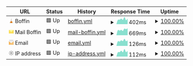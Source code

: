 <!--start: status pages-->
<!-- This summary is generated by Upptime (https://github.com/upptime/upptime) -->
<!-- Do not edit this manually, your changes will be overwritten -->
<!-- prettier-ignore -->
| URL | Status | History | Response Time | Uptime |
| --- | ------ | ------- | ------------- | ------ |
| <img alt="" src="https://raw.githubusercontent.com/ctrl-i/uptime/master/assets/boff.in.png" height="13"> Boffin | 🟩 Up | [boffin.yml](https://github.com/ctrl-i/uptime/commits/HEAD/history/boffin.yml) | <details><summary><img alt="Response time graph" src="./graphs/boffin/response-time-week.png" height="20"> 402ms</summary><br><a href="https://uptime.boff.in/history/boffin"><img alt="Response time 443" src="https://img.shields.io/endpoint?url=https%3A%2F%2Fraw.githubusercontent.com%2Fctrl-i%2Fuptime%2FHEAD%2Fapi%2Fboffin%2Fresponse-time.json"></a><br><a href="https://uptime.boff.in/history/boffin"><img alt="24-hour response time 438" src="https://img.shields.io/endpoint?url=https%3A%2F%2Fraw.githubusercontent.com%2Fctrl-i%2Fuptime%2FHEAD%2Fapi%2Fboffin%2Fresponse-time-day.json"></a><br><a href="https://uptime.boff.in/history/boffin"><img alt="7-day response time 402" src="https://img.shields.io/endpoint?url=https%3A%2F%2Fraw.githubusercontent.com%2Fctrl-i%2Fuptime%2FHEAD%2Fapi%2Fboffin%2Fresponse-time-week.json"></a><br><a href="https://uptime.boff.in/history/boffin"><img alt="30-day response time 448" src="https://img.shields.io/endpoint?url=https%3A%2F%2Fraw.githubusercontent.com%2Fctrl-i%2Fuptime%2FHEAD%2Fapi%2Fboffin%2Fresponse-time-month.json"></a><br><a href="https://uptime.boff.in/history/boffin"><img alt="1-year response time 443" src="https://img.shields.io/endpoint?url=https%3A%2F%2Fraw.githubusercontent.com%2Fctrl-i%2Fuptime%2FHEAD%2Fapi%2Fboffin%2Fresponse-time-year.json"></a></details> | <details><summary><a href="https://uptime.boff.in/history/boffin">100.00%</a></summary><a href="https://uptime.boff.in/history/boffin"><img alt="All-time uptime 99.64%" src="https://img.shields.io/endpoint?url=https%3A%2F%2Fraw.githubusercontent.com%2Fctrl-i%2Fuptime%2FHEAD%2Fapi%2Fboffin%2Fuptime.json"></a><br><a href="https://uptime.boff.in/history/boffin"><img alt="24-hour uptime 100.00%" src="https://img.shields.io/endpoint?url=https%3A%2F%2Fraw.githubusercontent.com%2Fctrl-i%2Fuptime%2FHEAD%2Fapi%2Fboffin%2Fuptime-day.json"></a><br><a href="https://uptime.boff.in/history/boffin"><img alt="7-day uptime 100.00%" src="https://img.shields.io/endpoint?url=https%3A%2F%2Fraw.githubusercontent.com%2Fctrl-i%2Fuptime%2FHEAD%2Fapi%2Fboffin%2Fuptime-week.json"></a><br><a href="https://uptime.boff.in/history/boffin"><img alt="30-day uptime 99.96%" src="https://img.shields.io/endpoint?url=https%3A%2F%2Fraw.githubusercontent.com%2Fctrl-i%2Fuptime%2FHEAD%2Fapi%2Fboffin%2Fuptime-month.json"></a><br><a href="https://uptime.boff.in/history/boffin"><img alt="1-year uptime 99.64%" src="https://img.shields.io/endpoint?url=https%3A%2F%2Fraw.githubusercontent.com%2Fctrl-i%2Fuptime%2FHEAD%2Fapi%2Fboffin%2Fuptime-year.json"></a></details>
| <img alt="" src="https://raw.githubusercontent.com/ctrl-i/uptime/master/assets/mailcow.png" height="13"> Mail Boffin | 🟩 Up | [mail-boffin.yml](https://github.com/ctrl-i/uptime/commits/HEAD/history/mail-boffin.yml) | <details><summary><img alt="Response time graph" src="./graphs/mail-boffin/response-time-week.png" height="20"> 669ms</summary><br><a href="https://uptime.boff.in/history/mail-boffin"><img alt="Response time 656" src="https://img.shields.io/endpoint?url=https%3A%2F%2Fraw.githubusercontent.com%2Fctrl-i%2Fuptime%2FHEAD%2Fapi%2Fmail-boffin%2Fresponse-time.json"></a><br><a href="https://uptime.boff.in/history/mail-boffin"><img alt="24-hour response time 838" src="https://img.shields.io/endpoint?url=https%3A%2F%2Fraw.githubusercontent.com%2Fctrl-i%2Fuptime%2FHEAD%2Fapi%2Fmail-boffin%2Fresponse-time-day.json"></a><br><a href="https://uptime.boff.in/history/mail-boffin"><img alt="7-day response time 669" src="https://img.shields.io/endpoint?url=https%3A%2F%2Fraw.githubusercontent.com%2Fctrl-i%2Fuptime%2FHEAD%2Fapi%2Fmail-boffin%2Fresponse-time-week.json"></a><br><a href="https://uptime.boff.in/history/mail-boffin"><img alt="30-day response time 694" src="https://img.shields.io/endpoint?url=https%3A%2F%2Fraw.githubusercontent.com%2Fctrl-i%2Fuptime%2FHEAD%2Fapi%2Fmail-boffin%2Fresponse-time-month.json"></a><br><a href="https://uptime.boff.in/history/mail-boffin"><img alt="1-year response time 656" src="https://img.shields.io/endpoint?url=https%3A%2F%2Fraw.githubusercontent.com%2Fctrl-i%2Fuptime%2FHEAD%2Fapi%2Fmail-boffin%2Fresponse-time-year.json"></a></details> | <details><summary><a href="https://uptime.boff.in/history/mail-boffin">100.00%</a></summary><a href="https://uptime.boff.in/history/mail-boffin"><img alt="All-time uptime 99.96%" src="https://img.shields.io/endpoint?url=https%3A%2F%2Fraw.githubusercontent.com%2Fctrl-i%2Fuptime%2FHEAD%2Fapi%2Fmail-boffin%2Fuptime.json"></a><br><a href="https://uptime.boff.in/history/mail-boffin"><img alt="24-hour uptime 100.00%" src="https://img.shields.io/endpoint?url=https%3A%2F%2Fraw.githubusercontent.com%2Fctrl-i%2Fuptime%2FHEAD%2Fapi%2Fmail-boffin%2Fuptime-day.json"></a><br><a href="https://uptime.boff.in/history/mail-boffin"><img alt="7-day uptime 100.00%" src="https://img.shields.io/endpoint?url=https%3A%2F%2Fraw.githubusercontent.com%2Fctrl-i%2Fuptime%2FHEAD%2Fapi%2Fmail-boffin%2Fuptime-week.json"></a><br><a href="https://uptime.boff.in/history/mail-boffin"><img alt="30-day uptime 99.93%" src="https://img.shields.io/endpoint?url=https%3A%2F%2Fraw.githubusercontent.com%2Fctrl-i%2Fuptime%2FHEAD%2Fapi%2Fmail-boffin%2Fuptime-month.json"></a><br><a href="https://uptime.boff.in/history/mail-boffin"><img alt="1-year uptime 99.96%" src="https://img.shields.io/endpoint?url=https%3A%2F%2Fraw.githubusercontent.com%2Fctrl-i%2Fuptime%2FHEAD%2Fapi%2Fmail-boffin%2Fuptime-year.json"></a></details>
| <img alt="" src="https://raw.githubusercontent.com/ctrl-i/uptime/master/assets/mailboffin.svg" height="13"> Email | 🟩 Up | [email.yml](https://github.com/ctrl-i/uptime/commits/HEAD/history/email.yml) | <details><summary><img alt="Response time graph" src="./graphs/email/response-time-week.png" height="20"> 126ms</summary><br><a href="https://uptime.boff.in/history/email"><img alt="Response time 138" src="https://img.shields.io/endpoint?url=https%3A%2F%2Fraw.githubusercontent.com%2Fctrl-i%2Fuptime%2FHEAD%2Fapi%2Femail%2Fresponse-time.json"></a><br><a href="https://uptime.boff.in/history/email"><img alt="24-hour response time 135" src="https://img.shields.io/endpoint?url=https%3A%2F%2Fraw.githubusercontent.com%2Fctrl-i%2Fuptime%2FHEAD%2Fapi%2Femail%2Fresponse-time-day.json"></a><br><a href="https://uptime.boff.in/history/email"><img alt="7-day response time 126" src="https://img.shields.io/endpoint?url=https%3A%2F%2Fraw.githubusercontent.com%2Fctrl-i%2Fuptime%2FHEAD%2Fapi%2Femail%2Fresponse-time-week.json"></a><br><a href="https://uptime.boff.in/history/email"><img alt="30-day response time 142" src="https://img.shields.io/endpoint?url=https%3A%2F%2Fraw.githubusercontent.com%2Fctrl-i%2Fuptime%2FHEAD%2Fapi%2Femail%2Fresponse-time-month.json"></a><br><a href="https://uptime.boff.in/history/email"><img alt="1-year response time 138" src="https://img.shields.io/endpoint?url=https%3A%2F%2Fraw.githubusercontent.com%2Fctrl-i%2Fuptime%2FHEAD%2Fapi%2Femail%2Fresponse-time-year.json"></a></details> | <details><summary><a href="https://uptime.boff.in/history/email">100.00%</a></summary><a href="https://uptime.boff.in/history/email"><img alt="All-time uptime 99.97%" src="https://img.shields.io/endpoint?url=https%3A%2F%2Fraw.githubusercontent.com%2Fctrl-i%2Fuptime%2FHEAD%2Fapi%2Femail%2Fuptime.json"></a><br><a href="https://uptime.boff.in/history/email"><img alt="24-hour uptime 100.00%" src="https://img.shields.io/endpoint?url=https%3A%2F%2Fraw.githubusercontent.com%2Fctrl-i%2Fuptime%2FHEAD%2Fapi%2Femail%2Fuptime-day.json"></a><br><a href="https://uptime.boff.in/history/email"><img alt="7-day uptime 100.00%" src="https://img.shields.io/endpoint?url=https%3A%2F%2Fraw.githubusercontent.com%2Fctrl-i%2Fuptime%2FHEAD%2Fapi%2Femail%2Fuptime-week.json"></a><br><a href="https://uptime.boff.in/history/email"><img alt="30-day uptime 99.93%" src="https://img.shields.io/endpoint?url=https%3A%2F%2Fraw.githubusercontent.com%2Fctrl-i%2Fuptime%2FHEAD%2Fapi%2Femail%2Fuptime-month.json"></a><br><a href="https://uptime.boff.in/history/email"><img alt="1-year uptime 99.97%" src="https://img.shields.io/endpoint?url=https%3A%2F%2Fraw.githubusercontent.com%2Fctrl-i%2Fuptime%2FHEAD%2Fapi%2Femail%2Fuptime-year.json"></a></details>
| <img alt="" src="https://raw.githubusercontent.com/ctrl-i/uptime/master/assets/ipv4.svg" height="13"> IP address | 🟩 Up | [ip-address.yml](https://github.com/ctrl-i/uptime/commits/HEAD/history/ip-address.yml) | <details><summary><img alt="Response time graph" src="./graphs/ip-address/response-time-week.png" height="20"> 112ms</summary><br><a href="https://uptime.boff.in/history/ip-address"><img alt="Response time 120" src="https://img.shields.io/endpoint?url=https%3A%2F%2Fraw.githubusercontent.com%2Fctrl-i%2Fuptime%2FHEAD%2Fapi%2Fip-address%2Fresponse-time.json"></a><br><a href="https://uptime.boff.in/history/ip-address"><img alt="24-hour response time 122" src="https://img.shields.io/endpoint?url=https%3A%2F%2Fraw.githubusercontent.com%2Fctrl-i%2Fuptime%2FHEAD%2Fapi%2Fip-address%2Fresponse-time-day.json"></a><br><a href="https://uptime.boff.in/history/ip-address"><img alt="7-day response time 112" src="https://img.shields.io/endpoint?url=https%3A%2F%2Fraw.githubusercontent.com%2Fctrl-i%2Fuptime%2FHEAD%2Fapi%2Fip-address%2Fresponse-time-week.json"></a><br><a href="https://uptime.boff.in/history/ip-address"><img alt="30-day response time 126" src="https://img.shields.io/endpoint?url=https%3A%2F%2Fraw.githubusercontent.com%2Fctrl-i%2Fuptime%2FHEAD%2Fapi%2Fip-address%2Fresponse-time-month.json"></a><br><a href="https://uptime.boff.in/history/ip-address"><img alt="1-year response time 120" src="https://img.shields.io/endpoint?url=https%3A%2F%2Fraw.githubusercontent.com%2Fctrl-i%2Fuptime%2FHEAD%2Fapi%2Fip-address%2Fresponse-time-year.json"></a></details> | <details><summary><a href="https://uptime.boff.in/history/ip-address">100.00%</a></summary><a href="https://uptime.boff.in/history/ip-address"><img alt="All-time uptime 99.98%" src="https://img.shields.io/endpoint?url=https%3A%2F%2Fraw.githubusercontent.com%2Fctrl-i%2Fuptime%2FHEAD%2Fapi%2Fip-address%2Fuptime.json"></a><br><a href="https://uptime.boff.in/history/ip-address"><img alt="24-hour uptime 100.00%" src="https://img.shields.io/endpoint?url=https%3A%2F%2Fraw.githubusercontent.com%2Fctrl-i%2Fuptime%2FHEAD%2Fapi%2Fip-address%2Fuptime-day.json"></a><br><a href="https://uptime.boff.in/history/ip-address"><img alt="7-day uptime 100.00%" src="https://img.shields.io/endpoint?url=https%3A%2F%2Fraw.githubusercontent.com%2Fctrl-i%2Fuptime%2FHEAD%2Fapi%2Fip-address%2Fuptime-week.json"></a><br><a href="https://uptime.boff.in/history/ip-address"><img alt="30-day uptime 100.00%" src="https://img.shields.io/endpoint?url=https%3A%2F%2Fraw.githubusercontent.com%2Fctrl-i%2Fuptime%2FHEAD%2Fapi%2Fip-address%2Fuptime-month.json"></a><br><a href="https://uptime.boff.in/history/ip-address"><img alt="1-year uptime 99.98%" src="https://img.shields.io/endpoint?url=https%3A%2F%2Fraw.githubusercontent.com%2Fctrl-i%2Fuptime%2FHEAD%2Fapi%2Fip-address%2Fuptime-year.json"></a></details>

<!--end: status pages-->
